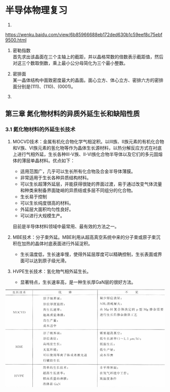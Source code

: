 # 半导体物理复习
1. 

https://wenku.baidu.com/view/6b85966688eb172ded630b1c59eef8c75ebf9500.html








1. 密勒指数  
首先求出该晶面在三个主轴上的截距，并以晶格常数的倍数表示截距值，然后对这三个数取倒数，乘上最小公分母简化为三个最小整数。  

2. 密排面  
某一晶体结构中面致密度最大的晶面。面心立方、体心立方、密排六方的密排面分别是(111)、(110)、(0001)。 

3. 
## 第三章 氮化物材料的异质外延生长和缺陷性质

### 3.1 氮化物材料的外延生长技术

1. MOCVD技术：金属有机化合物化学气相淀积。以III族、II族元素的有机化合物和V族、VI族元素的氢化物等作为晶体生长源材料，以热分解反应方式在衬底上进行气相外延，生长各种III-V族、II-VI族化合物半导体以及它们的多元固熔体的薄层单晶材料。优点如下：

   + 适用范围广，几乎可以生长所有化合物及合金半导体薄膜。
   + 非常适用于生长各种异质结构材料。
   + 可以生长超薄外延层，并能获得很陡的界面过渡，易于通过改变气体流量和种类来制备界面陡峭的异质结或多层不同组分的化合物。
   + 生长易于控制
   + 可以生长纯度很高的材料。
   + 外延层大面积均匀性良好。
   + 可以进行大规模生产。

   目前是半导体材料领域中最常用、最有效的方法之一。

2. MBE技术：分子束外延。MBE利用从超高真空系统中来的分子束或原子束沉积在加热的晶体衬底表面进行外延淀积。

   + 生长温度低，生长速率慢，使得外延层厚度可以精确控制，生长表面或界面可以达到原子级光滑。

3. HVPE生长技术：氢化物气相外延生长。

   + 显著特点，生长速率高，是一种生长厚GaN层的很好方法。


![image-20210819183725499](Notes.assets/image-20210819183725499.png)

